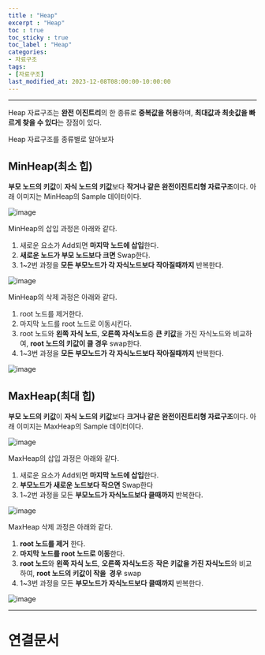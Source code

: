 ```yaml
---
title : "Heap"
excerpt : "Heap"
toc : true
toc_sticky : true
toc_label : "Heap"
categories:
- 자료구조
tags:
- [자료구조]
last_modified_at: 2023-12-08T08:00:00-10:00:00
---
```

  
---
  
Heap 자료구조는 **완전 이진트리**의 한 종류로 **중복값을 허용**하며, **최대값과 최솟값을 빠르게 찾을 수 있다**는 장점이 있다.

Heap 자료구조를 종류별로 알아보자
  
## MinHeap(최소 힙)
**부모 노드의 키값**이 **자식 노드의 키값**보다 **작거나 같은 완전이진트리형 자료구조**이다. 아래 이미지는 MinHeap의 Sample 데이터이다.
  
![image](../../assets/images/MinHeap.png)

MinHeap의 삽입 과정은 아래와 같다.
1. 새로운 요소가 Add되면 **마지막 노드에 삽입**한다.
2. **새로운 노드가 부모 노드보다 크면** Swap한다.
3. 1~2번 과정을 **모든 부모노드가 각 자식노드보다 작아질때까지** 반복한다.
  
![image](../../assets/images/MinHeapAdd.png)

MinHeap의 삭제 과정은 아래와 같다.
1. root 노드를 제거한다.
2. 마지막 노드를 root 노드로 이동시킨다.
3. root 노드와 **왼쪽 자식 노드**, **오른쪽 자식노드**중 **큰 키값**을 가진 자식노드와 비교하여, **root 노드의 키값이 클 경우** swap한다.
4. 1~3번 과정을 **모든 부모노드가 각 자식노드보다 작아질때까지** 반복한다.
  
![image](../../assets/images/MinHeapRemove.png)
  
## MaxHeap(최대 힙) 
**부모 노드의 키값**이 **자식 노드의 키값**보다 **크거나 같은 완전이진트리형 자료구조**이다.
아래 이미지는 MaxHeap의 Sample 데이터이다.
  
![image](../../assets/images/MaxHeap.png)

MaxHeap의 삽입 과정은 아래와 같다.
1. 새로운 요소가 Add되면 **마지막 노드에 삽입**한다.
2. **부모노드가 새로운 노드보다 작으면** Swap한다
3. 1~2번 과정을 모든 **부모노드가 자식노드보다 클때까지** 반복한다.
  
![image](../../assets/images/MaxHeapAdd%201.png)

MaxHeap 삭제 과정은 아래와 같다.
1. **root 노드를 제거** 한다.
2. **마지막 노드를 root 노드로 이동**한다.
3. **root 노드**와 **왼쪽 자식 노드**, **오른쪽 자식노드**중 **작은 키값을 가진 자식노드**와 비교하여, **root 노드의 키값이 작을  경우** swap
4. 1~3번 과정을 모든 **부모노드가 자식노드보다 클때까지** 반복한다.
    
![image](../../assets/images/MaxHeapRemove.png)
  
---
  
# 연결문서
